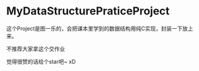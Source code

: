 # MyDataStructurePraticeProject

这个Project是图一乐的，会把课本里学到的数据结构用纯C实现，封装一下放上来。

不推荐大家拿这个交作业

觉得很赞的话给个star吧~ xD
